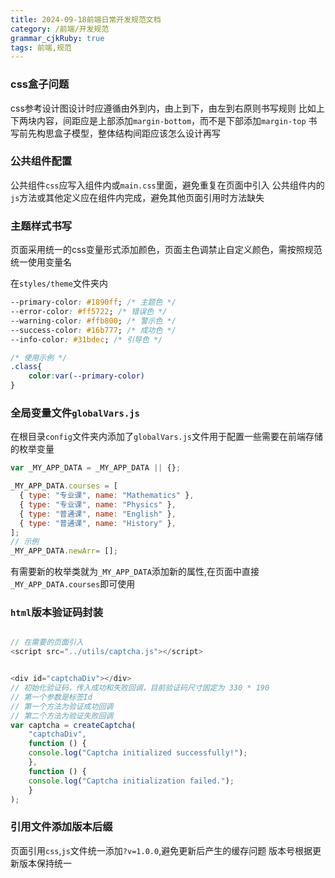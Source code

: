 ```yaml
---
title: 2024-09-18前端日常开发规范文档
category: /前端/开发规范
grammar_cjkRuby: true
tags: 前端,规范
---
```

### css盒子问题

css参考设计图设计时应遵循由外到内，由上到下，由左到右原则书写规则
比如上下两块内容，间距应是上部添加`margin-bottom`，而不是下部添加`margin-top`
书写前先构思盒子模型，整体结构间距应该怎么设计再写

### 公共组件配置
公共组件`css`应写入组件内或`main.css`里面，避免重复在页面中引入
公共组件内的`js`方法或其他定义应在组件内完成，避免其他页面引用时方法缺失

### 主题样式书写
页面采用统一的css变量形式添加颜色，页面主色调禁止自定义颜色，需按照规范统一使用变量名

在`styles/theme`文件夹内
```css
--primary-color: #1890ff; /* 主题色 */
--error-color: #ff5722; /* 错误色 */
--warning-color: #ffb800; /* 警示色 */
--success-color: #16b777; /* 成功色 */
--info-color: #31bdec; /* 引导色 */

/* 使用示例 */
.class{
	color:var(--primary-color)
}
```

### 全局变量文件`globalVars.js`
在根目录`config`文件夹内添加了`globalVars.js`文件用于配置一些需要在前端存储的枚举变量
```js
var _MY_APP_DATA = _MY_APP_DATA || {};

_MY_APP_DATA.courses = [
  { type: "专业课", name: "Mathematics" },
  { type: "专业课", name: "Physics" },
  { type: "普通课", name: "English" },
  { type: "普通课", name: "History" },
];
// 示例
_MY_APP_DATA.newArr= [];
```

有需要新的枚举类就为`_MY_APP_DATA`添加新的属性,在页面中直接`_MY_APP_DATA.courses`即可使用

### `html`版本验证码封装


```js

// 在需要的页面引入
<script src="../utils/captcha.js"></script>


<div id="captchaDiv"></div>
// 初始化验证码，传入成功和失败回调，目前验证码尺寸固定为 330 * 190
// 第一个参数是标签Id
// 第一个方法为验证成功回调
// 第二个方法为验证失败回调
var captcha = createCaptcha(
	"captchaDiv",
	function () {
	console.log("Captcha initialized successfully!");
	},
	function () {
	console.log("Captcha initialization failed.");
	}
);

```

### 引用文件添加版本后缀
页面引用`css`,`js`文件统一添加`?v=1.0.0`,避免更新后产生的缓存问题
版本号根据更新版本保持统一
